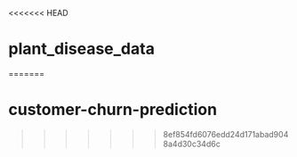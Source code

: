 <<<<<<< HEAD
# plant_disease_data
=======
# customer-churn-prediction
>>>>>>> 8ef854fd6076edd24d171abad9048a4d30c34d6c
